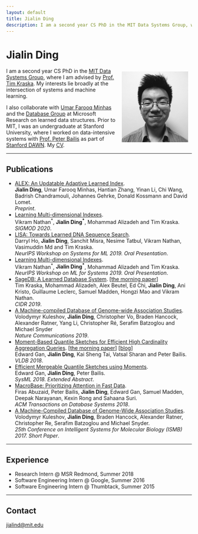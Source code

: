 ```yaml
---
layout: default
title: Jialin Ding
description: I am a second year CS PhD in the MIT Data Systems Group, where I am advised by Prof. Tim Kraska. My interests lie broadly at the intersection of systems and machine learning.
---
```


# Jialin Ding
<img src="/static/jialin.jpg" alt="Jialin" style="width: 180px; height: 192px; float: right; margin: 10px"/>
<!-- ![Jialin](/static/jialin.jpg) -->

I am a second year CS PhD in the [MIT Data Systems Group](http://dsg.csail.mit.edu/), where I am advised by [Prof. Tim Kraska](http://people.csail.mit.edu/kraska/).
My interests lie broadly at the intersection of systems and machine learning.

I also collaborate with [Umar Farooq Minhas](https://www.microsoft.com/en-us/research/people/ufminhas/) and the [Database Group](https://www.microsoft.com/en-us/research/group/database/) at Microsoft Research on learned data structures.
Prior to MIT, I was an undergraduate at Stanford University, where I worked on data-intensive systems with [Prof. Peter Bailis](http://www.bailis.org) as part of [Stanford DAWN](http://dawn.cs.stanford.edu).
My [CV](/cv.pdf).

---

## Publications

- [ALEX: An Updatable Adaptive Learned Index](https://arxiv.org/pdf/1905.08898.pdf). <br>
**Jialin Ding**, Umar Farooq Minhas, Hantian Zhang, Yinan Li, Chi Wang, Badrish Chandramouli, Johannes Gehrke, Donald Kossmann and David Lomet. <br>
*Preprint*.
- [Learning Multi-dimensional Indexes](https://arxiv.org/pdf/1912.01668.pdf). <br>
Vikram Nathan<sup>\*</sup>, **Jialin Ding<sup>\*</sup>**, Mohammad Alizadeh and Tim Kraska. <br>
*SIGMOD 2020*.
- [LISA: Towards Learned DNA Sequence Search](https://arxiv.org/pdf/1910.04728.pdf). <br>
Darryl Ho, **Jialin Ding**, Sanchit Misra, Nesime Tatbul, Vikram Nathan, Vasimuddin Md and Tim Kraska. <br>
*NeurIPS Workshop on Systems for ML 2019. Oral Presentation*.
- [Learning Multi-dimensional Indexes](http://mlforsystems.org/accepted_papers.html). <br>
Vikram Nathan<sup>\*</sup>, **Jialin Ding<sup>\*</sup>**, Mohammad Alizadeh and Tim Kraska. <br>
*NeurIPS Workshop on ML for Systems 2019. Oral Presentation*.
- [SageDB: A Learned Database System](http://cidrdb.org/cidr2019/papers/p117-kraska-cidr19.pdf). [[the morning paper](https://blog.acolyer.org/2019/01/16/sagedb-a-learned-database-system/)]<br>
Tim Kraska, Mohammad Alizadeh, Alex Beutel, Ed Chi, **Jialin Ding**, Ani Kristo, Guillaume Leclerc, Samuel Madden, Hongzi Mao and Vikram Nathan. <br>
*CIDR 2019*.
- [A Machine-compiled Database of Genome-wide Association Studies](https://www.nature.com/articles/s41467-019-11026-x). <br>
Volodymyr Kuleshov, **Jialin Ding**, Christopher Vo, Braden Hancock, Alexander Ratner, Yang Li, Christopher Ré, Serafim Batzoglou and Michael Snyder <br>
*Nature Communications 2019*.
- [Moment-Based Quantile Sketches for Efficient High Cardinality Aggregation Queries](https://arxiv.org/pdf/1803.01969.pdf). [[the morning paper](https://blog.acolyer.org/2018/10/31/moment-based-quantile-sketches-for-efficient-high-cardinality-aggregation-queries/)] [[blog](https://dawn.cs.stanford.edu/2018/08/29/moments/)]<br>
Edward Gan, **Jialin Ding**, Kai Sheng Tai, Vatsal Sharan and Peter Bailis. <br>
*VLDB 2018*.
- [Efficient Mergeable Quantile Sketches using Moments](http://dawn.cs.stanford.edu/pubs/gan2018emerge.pdf). <br>
Edward Gan, **Jialin Ding**, Peter Bailis. <br>
*SysML 2018. Extended Abstract*.
- [MacroBase: Prioritizing Attention in Fast Data](https://dl.acm.org/citation.cfm?doid=3298792.3276463). <br>
Firas Abuzaid, Peter Bailis, **Jialin Ding**, Edward Gan, Samuel Madden, Deepak Narayanan, Kexin Rong and Sahaana Suri. <br>
*ACM Transactions on Database Systems 2018*.
- [A Machine-Compiled Database of Genome-Wide Association Studies](https://drive.google.com/file/d/0B4y0zfdRviKsRW5Zd0FBVlFIa3c/view). <br>
Volodymyr Kuleshov, **Jialin Ding**, Braden Hancock, Alexander Ratner, Christopher Re, Serafim Batzoglou and Michael Snyder. <br>
*25th Conference on Intelligent Systems for Molecular Biology (ISMB) 2017. Short Paper*.

---

## Experience

- Research Intern @ MSR Redmond, Summer 2018
- Software Engineering Intern @ Google, Summer 2016
- Software Engineering Intern @ Thumbtack, Summer 2015

___

## Contact

jialind@mit.edu
